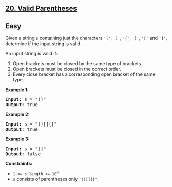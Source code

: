 ## [20. Valid Parentheses](https://leetcode.com/problems/valid-parentheses/description/)
## Easy
<p>Given a string <code>s</code> containing just the characters <code>'('</code>, <code>')'</code>, <code>'{'</code>, <code>'}'</code>, <code>'['</code> and <code>']'</code>, determine if the input string is valid.</p>

<p>An input string is valid if:</p>

<ol>
	<li>Open brackets must be closed by the same type of brackets.</li>
	<li>Open brackets must be closed in the correct order.</li>
	<li>Every close bracket has a corresponding open bracket of the same type.</li>
</ol>


<p><strong class="example">Example 1:</strong></p>

<pre><strong>Input:</strong> s = "()"
<strong>Output:</strong> true
</pre>

<p><strong class="example">Example 2:</strong></p>

<pre><strong>Input:</strong> s = "()[]{}"
<strong>Output:</strong> true
</pre>

<p><strong class="example">Example 3:</strong></p>

<pre><strong>Input:</strong> s = "(]"
<strong>Output:</strong> false
</pre>


<p><strong>Constraints:</strong></p>

<ul>
	<li><code>1 &lt;= s.length &lt;= 10<sup>4</sup></code></li>
	<li><code>s</code> consists of parentheses only <code>'()[]{}'</code>.</li>
</ul>
